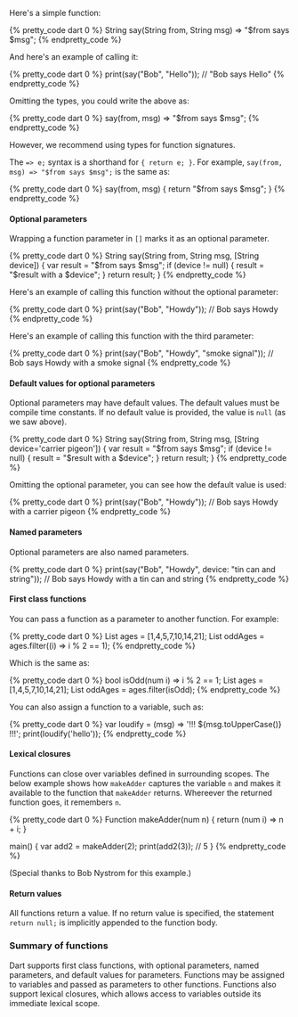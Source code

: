 Here's a simple function:

{% pretty_code dart 0 %}
String say(String from, String msg) => "$from says $msg";
{% endpretty_code %}

And here's an example of calling it:

{% pretty_code dart 0 %}
print(say("Bob", "Hello")); // "Bob says Hello"
{% endpretty_code %}

Omitting the types, you could write the above as:

{% pretty_code dart 0 %}
say(from, msg) => "$from says $msg";
{% endpretty_code %}

However, we recommend using types for function signatures.

The `=> e;` syntax is a shorthand for `{ return e; }`.
For example, `say(from, msg) => "$from says $msg";`
is the same as:

{% pretty_code dart 0 %}
say(from, msg) {
  return "$from says $msg";
}
{% endpretty_code %}

#### Optional parameters

Wrapping a function parameter in `[]` marks it as an optional parameter.

{% pretty_code dart 0 %}
String say(String from, String msg, [String device]) {
  var result = "$from says $msg";
  if (device != null) {
  	result = "$result with a $device";
  }
  return result;
}
{% endpretty_code %}

Here's an example of calling this function without the optional parameter:

{% pretty_code dart 0 %}
print(say("Bob", "Howdy")); // Bob says Howdy
{% endpretty_code %}

Here's an example of calling this function with the third parameter:

{% pretty_code dart 0 %}
print(say("Bob", "Howdy", "smoke signal"));
// Bob says Howdy with a smoke signal
{% endpretty_code %}

#### Default values for optional parameters

Optional parameters may have default values. The default values
must be compile time constants. If no default value is
provided, the value is `null` (as we saw above).

{% pretty_code dart 0 %}
String say(String from, String msg, [String device='carrier pigeon']) {
  var result = "$from says $msg";
  if (device != null) {
  	result = "$result with a $device";
  }
  return result;
}
{% endpretty_code %}

Omitting the optional parameter, you can see how the default value is used:

{% pretty_code dart 0 %}
print(say("Bob", "Howdy")); // Bob says Howdy with a carrier pigeon
{% endpretty_code %}

#### Named parameters

Optional parameters are also named parameters.

{% pretty_code dart 0 %}
print(say("Bob", "Howdy", device: "tin can and string"));
// Bob says Howdy with a tin can and string
{% endpretty_code %}

#### First class functions

You can pass a function as a parameter to another function. For example:

{% pretty_code dart 0 %}
List ages = [1,4,5,7,10,14,21];
List oddAges = ages.filter((i) => i % 2 == 1);
{% endpretty_code %}

Which is the same as:

{% pretty_code dart 0 %}
bool isOdd(num i) => i % 2 == 1;
List ages = [1,4,5,7,10,14,21];
List oddAges = ages.filter(isOdd);
{% endpretty_code %}

You can also assign a function to a variable, such as:

{% pretty_code dart 0 %}
var loudify = (msg) => '!!! ${msg.toUpperCase()} !!!';
print(loudify('hello'));
{% endpretty_code %}

#### Lexical closures

Functions can close over variables defined in surrounding scopes.
The below example shows how `makeAdder` captures the variable `n`
and makes it available to the function that `makeAdder` returns.
Whereever the returned function goes, it remembers `n`.

{% pretty_code dart 0 %}
Function makeAdder(num n) {
  return (num i) => n + i;
}

main() {
  var add2 = makeAdder(2);
  print(add2(3)); // 5
}
{% endpretty_code %}

(Special thanks to Bob Nystrom for this example.)

#### Return values

All functions return a value. If no return value is specified, the statement `return null;`
is implicitly appended to the function body.

### Summary of functions

Dart supports first class functions, with optional parameters, named parameters,
and default values for parameters. Functions may be assigned to variables and
passed as parameters to other functions. Functions also support lexical
closures, which allows access to variables outside its immediate lexical scope.